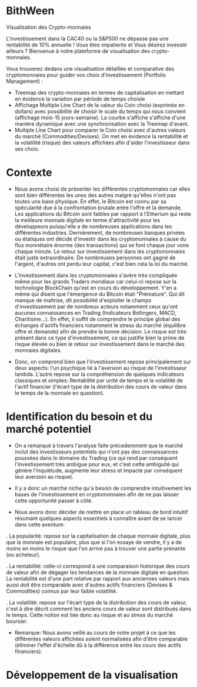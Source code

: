 # BithWeen
Visualisation des Crypto-monnaies 

L'investissement dans la CAC40 ou la S&P500 ne dépasse pas une rentabilité de 10% annuelle ! Vous êtes impatients et Vous désirez invesstir ailleurs ? 
Bienvenue à notre plateforme de visualisation des crypto-monnaies. 

Vous trouverez dedans une visualisation détaillée et comparative des cryptomonnaies pour guider vos choix d'investissement (Portfolio Management) :

- Treemap des crypto-monnaies en termes de capitalisation en mettant en évidence la variation par période de temps choisie
- Affichage Multiple Line Chart de la valeur du Coin choisi (exprimée en dollars) avec possibilité de choisir le scale du temps qui nous convient (affichage mois-15 jours-semaine). La courbe s'affiche s'affiche d'une manière dynamique avec une synchronisation avec la Treemap d'avant.
- Multiple Line Chart pour comparer le Coin choisi avec d'autres valeurs du marché (Commodities/Devises). On met en évidence la rentabilité et la volatilité (risque) des valeurs affichées afin d'aider l'investisseur dans ses choix.

# Contexte
- Nous avons choisi de présenter les différentes cryptomonnaies car elles sont bien différentes les unes des autres malgré qu'elles n'ont pas toutes une base physique. En effet, le Bitcoin est connu par sa spécularité due à la confrontation brutale entre l'offre et la demande. Les applications du Bitcoin sont faibles par rapport à l'Etherium qui reste la meilleure monnaie digitale en terme d'attractivité pour les développeurs puisqu'elle a de nombreuses applications dans les différentes industries.
Dernièrement, de nombreuses banques privées ou étatiques ont décidé d'investir dans les cryptomonnaies à cause du flux monnétaire énorme (des transactions) qui se font chaque jour voire chaque minute. Le retour sur investissement dans les cryptomonnaies était juste extraordinaire. De nombreuses personnes ont gagné de l'argent, d'autres ont perdu leur capital, c'est bien cela la loi du marché. 
- L'investissement dans les cryptomonnaies s'avère très compliquée même pour les grands Traders mondiaux car celui-ci repose sur la technologie BlockChain qu'est en cours du développement. Y'en a même qui disent que l'émergence du Bitcoin était "Prémature".
Qui dit manque de maîtrise, dit possibilité d'exploiter le champs d'investissement par de nombreux acteurs notamment ceux qu'ont aucunes connaissances en Trading (Indicateurs Bollingers, MACD, Charitisme...). 
En effet, il suffit de comprendre le principe global des échanges d'actifs financiers notamment le stress du marché (équilibre offre et demande) afin de prendre la bonne décision. Le risque est très présent dans ce type d'investissement, ce qui justifie bien la prime de risque élevée ou bien le retour sur investissement dans le marché des monnaies digitales.

- Donc, on comprend bien que l'investissement repose principalement sur deux aspects: l'un psychique lié à l'aversion au risque de l'investisseur lambda. L'autre repose sur la compréhension de quelques indicateurs classiques et simples: Rentabilité par unité de temps et la volatilité de l'actif financier (l'écart type de la distribution des cours de valeur dans le temps de la monnaie en question).

 # Identification du besoin et du marché potentiel
- On a remarqué à travers l'analyse faite précedemment que le marché inclut des investisseurs potentiels qui n'ont pas des connaissances poussées dans le domaine du Trading (ce qui rend par conséquent l'investissement très ambigue pour eux, et c'est cette ambiguité qui génère l'inquiètude, augmente leur stress et impacte par conséquent leur aversion au risque).
 
- Il y a donc un marché niche qu'a besoin de comprendre intuitivement les bases de l'investissement en cryptomonnaies afin de ne pas laisser cette opportunité passer à côté.

- Nous avons donc décider de mettre en place un tableau de bord intuitif résumant quelques aspects essentiels à connaître avant de se lancer dans cette aventure: 

. La popularité: repose sur la capitalisation de chaque monnaie digitale, plus que la monnaie est populaire, plus que si l'on essaye de vendre, il y a de moins en moins le risque que l'on arrive pas à trouver une partie prenante (ou acheteur).

. La rentabilité: celle-ci correspond à une comparaison historique des cours de valeur afin de dégager les tendances de la monnaie digitale en question. La rentabilité est d'une part relative par rapport aux anciennes valeurs mais aussi doit être comparable avec d'autres actifs financiers (Devises & Commodities) connus par leur faible volatilité. 

. La volatilité: repose sur l'écart type de la distribution des cours de valeur, c'est à dire décrit comment les anciens cours de valeur sont distribués dans le temps. Cette notion est liée donc au risque et au stress du marché boursier.

- Remarque: Nous avons veillé au cours de notre projet à ce que les différentes valeurs affichées soient normalisées afin d'être comparable (éliminer l'effet d'échelle dû à la différence entre les cours des actifs financiers).

# Développement de la visualisation
